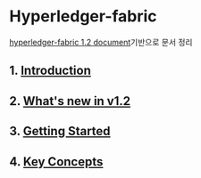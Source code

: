 # Hyperledger-fabric
[hyperledger-fabric 1.2 document](https://hyperledger-fabric.readthedocs.io/en/release-1.2/index.html)기반으로 문서 정리

## 1. [Introduction](introduction.md)
## 2. [What's new in v1.2](new-feature.md)
## 3. [Getting Started](getting-started.md)
## 4. [Key Concepts](key-concepts.md)
